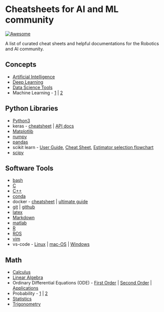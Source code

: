 # Cheatsheets for AI and ML community

[![Awesome](https://awesome.re/badge.svg)](https://awesome.re)

A list of curated cheat sheets and helpful documentations for the Robotics and AI community.

## Concepts
-   [Artificial Intelligence](https://github.com/afshinea/stanford-cs-221-artificial-intelligence/blob/master/en/super-cheatsheet-artificial-intelligence.pdf)
-   [Deep Learning](https://github.com/afshinea/stanford-cs-230-deep-learning/blob/master/en/super-cheatsheet-deep-learning.pdf)
-   [Data Science Tools](https://github.com/shervinea/mit-15-003-data-science-tools/blob/master/en/super-study-guide-data-science-tools.pdf)
-   Machine Learning - [1](https://ml-cheatsheet.readthedocs.io/en/latest/index.html) | [2](https://github.com/afshinea/stanford-cs-229-machine-learning/blob/master/en/super-cheatsheet-machine-learning.pdf)

## Python Libraries
-   [Python3](https://coodict.github.io/python3-in-one-pic/)
-   keras - [cheatsheet](https://s3.amazonaws.com/assets.datacamp.com/blog_assets/Keras_Cheat_Sheet_Python.pdf) | [API docs](https://keras.io/api/)
-   [Matplotlib](https://matplotlib.org/cheatsheets/cheatsheets.pdf)
-   [numpy](https://numpy.org/doc/stable/numpy-ref.pdf)
-   [pandas](https://github.com/pandas-dev/pandas/blob/master/doc/cheatsheet/Pandas_Cheat_Sheet.pdf)
-   scikit learn - [User Guide](https://scikit-learn.org/stable/user_guide.html), [Cheat Sheet](https://s3.amazonaws.com/assets.datacamp.com/blog_assets/Scikit_Learn_Cheat_Sheet_Python.pdf), [Estimator selection flowchart](https://scikit-learn.org/stable/tutorial/machine_learning_map/index.html) 
-   [scipy](https://docs.scipy.org/doc/scipy/reference/)

## Software Tools
-   [bash](https://devhints.io/bash)
-   [C](https://cheatography.com/ashlyn-black/cheat-sheets/c-reference/)
-   [C++](https://cppcheatsheet.readthedocs.io/_/downloads/en/latest/pdf/)
-   [conda](https://docs.conda.io/projects/conda/en/4.6.0/_downloads/52a95608c49671267e40c689e0bc00ca/conda-cheatsheet.pdf)
-   docker - [cheatsheet](https://www.docker.com/sites/default/files/d8/2019-09/docker-cheat-sheet.pdf) | [ultimate guide](https://dockerlabs.collabnix.com/docker/cheatsheet/)
-   [git](https://education.github.com/git-cheat-sheet-education.pdf) | [github](https://github.com/tiimgreen/github-cheat-sheet)
-   [latex](https://wch.github.io/latexsheet/latexsheet.pdf)
-   [Markdown](https://markdown-guide.readthedocs.io/en/latest/basics.html)
-   [matlab](https://n.ethz.ch/~marcokre/download/ML-CheatSheet.pdf)
-   [R](https://www.rstudio.com/resources/cheatsheets/)
-   [ROS](https://w3.cs.jmu.edu/spragunr/CS354_S19/handouts/ROSCheatsheet.pdf)
-   [vim](https://vimsheet.com/)
-   vs-code - [Linux](https://code.visualstudio.com/shortcuts/keyboard-shortcuts-linux.pdf) | [mac-OS](https://code.visualstudio.com/shortcuts/keyboard-shortcuts-macos.pdf) | [Windows](https://code.visualstudio.com/shortcuts/keyboard-shortcuts-windows.pdf)


## Math
-   [Calculus](https://github.com/shervinea/stanford-cme-102-ordinary-differential-equations/blob/master/calculus.pdf)
-   [Linear Algebra](https://github.com/shervinea/stanford-cme-102-ordinary-differential-equations/blob/master/linear-algebra.pdf)
-   Ordinary Differential Equations (ODE) - [First Order](https://github.com/shervinea/stanford-cme-102-ordinary-differential-equations/blob/master/cheatsheet-first-ode.pdf) | [Second Order](https://github.com/shervinea/stanford-cme-102-ordinary-differential-equations/blob/master/cheatsheet-second-ode.pdf) | [Applications](https://github.com/shervinea/stanford-cme-102-ordinary-differential-equations/blob/master/cheatsheet-applications.pdf)
-   Probability - [1](https://github.com/shervinea/stanford-cme-106-probability-and-statistics/blob/master/cheatsheet-probability.pdf) | [2](https://static1.squarespace.com/static/54bf3241e4b0f0d81bf7ff36/t/55e9494fe4b011aed10e48e5/1441352015658/probability_cheatsheet.pdf)
-   [Statistics](https://github.com/shervinea/stanford-cme-106-probability-and-statistics/blob/master/cheatsheet-statistics.pdf)
-   [Trigonometry](https://github.com/shervinea/stanford-cme-102-ordinary-differential-equations/blob/master/trigonometry.pdf)
